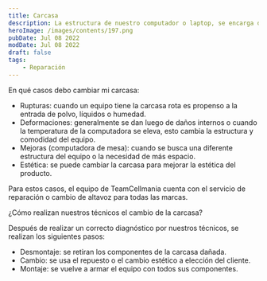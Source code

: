 ```yaml
---
title: Carcasa
description: La estructura de nuestro computador o laptop, se encarga de funciones tanto estéticas como de protección, por lo que es importante tenerla en óptimo estado.
heroImage: /images/contents/197.png
pubDate: Jul 08 2022
modDate: Jul 08 2022
draft: false
tags: 
    - Reparación
---
```


En qué casos debo cambiar mi carcasa:

- Rupturas: cuando un equipo tiene la carcasa rota es propenso a la entrada de polvo, líquidos o humedad.
- Deformaciones: generalmente se dan luego de daños internos o cuando la temperatura de la computadora se eleva, esto cambia la estructura y comodidad del equipo.
- Mejoras (computadora de mesa): cuando se busca una diferente estructura del equipo o la necesidad de más espacio.
- Estética: se puede cambiar la carcasa para mejorar la estética del producto.

Para estos casos, el equipo de TeamCellmania cuenta con el servicio de reparación o cambio de altavoz para todas las marcas.

¿Cómo realizan nuestros técnicos el cambio de la carcasa?

Después de realizar un correcto diagnóstico por nuestros técnicos, se realizan los siguientes pasos:

- Desmontaje: se retiran los componentes de la carcasa dañada.
- Cambio: se usa el repuesto o el cambio estético a elección del cliente.
- Montaje: se vuelve a armar el equipo con todos sus componentes.
